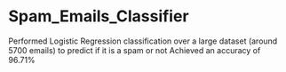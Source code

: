 # Spam_Emails_Classifier
Performed Logistic Regression classification over a large dataset (around 5700 emails) to predict if it is a spam or not
Achieved an accuracy of 96.71%
